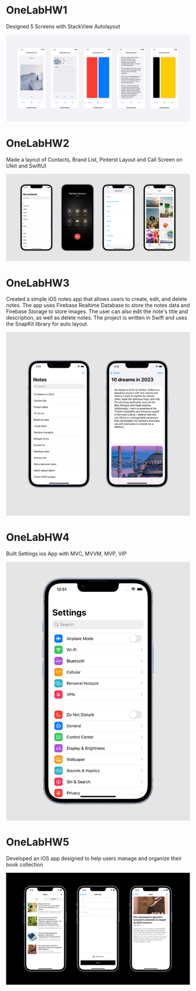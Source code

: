 # OneLabHW1

Designed 5 Screens with StackView Autolayout

![Image preview](preview1.png)

# OneLabHW2

Made a layout of Contacts, Brand List, Pinterst Layout and Call Screen on UIkit and SwiftUI

![Image preview](preview2.png)


# OneLabHW3

Created a simple iOS notes app that allows users to create, edit, and delete notes. The app uses Firebase Realtime Database to store the notes data and Firebase Storage to store images. The user can also edit the note's title and description, as well as delete notes. The project is written in Swift and uses the SnapKit library for auto layout.

![Image preview](preview3.png)


# OneLabHW4

Built Settings ios App with MVC, MVVM, MVP, VIP

![Image preview](preview4.png)

# OneLabHW5

Developed an iOS app designed to help users manage and organize their book collection

![Image preview](preview5.png)


